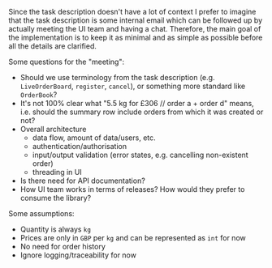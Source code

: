 Since the task description doesn't have a lot of context I prefer to imagine that the task description
is some internal email which can be followed up by actually meeting the UI team and having a chat.
Therefore, the main goal of the implementation is to keep it as minimal and as simple as possible before all the details are clarified.

Some questions for the "meeting":
- Should we use terminology from the task description (e.g. `LiveOrderBoard`, `register`, `cancel`), or something more standard like `OrderBook`?
- It's not 100% clear what "5.5 kg for £306 // order a + order d" means,
  i.e. should the summary row include orders from which it was created or not?
- Overall architecture
    - data flow, amount of data/users, etc.
    - authentication/authorisation
    - input/output validation (error states, e.g. cancelling non-existent order)
    - threading in UI
- Is there need for API documentation?
- How UI team works in terms of releases? How would they prefer to consume the library?


Some assumptions:
- Quantity is always `kg`
- Prices are only in `GBP` per `kg` and can be represented as `int` for now
- No need for order history
- Ignore logging/traceability for now
